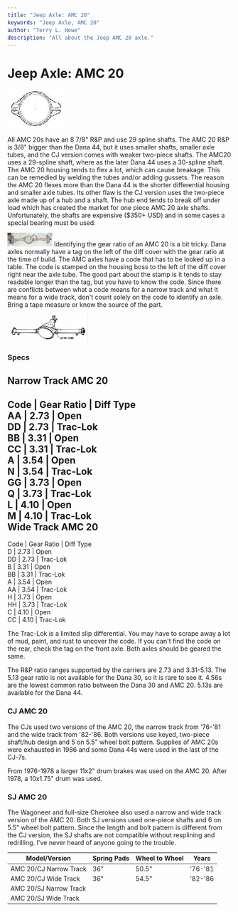 ```yaml
---
title: "Jeep Axle: AMC 20"
keywords: "Jeep Axle, AMC 20"
author: "Terry L. Howe"
description: "All about the Jeep AMC 20 axle."
---
```

# Jeep Axle: AMC 20

[![AMC 20 diff cover](/images/axle/bwa20_.jpg)](/images/axle/bwa20.jpg) 

All AMC 20s have an 8 7/8" R&P and use 29 spline shafts. The AMC 20 R&P is 3/8" bigger than the Dana 44, but it uses smaller shafts, smaller axle tubes, and the CJ version comes with weaker two-piece shafts. The AMC20 uses a 29-spline shaft, where as the later Dana 44 uses a 30-spline shaft. The AMC 20 housing tends to flex a lot, which can cause breakage. This can be remedied by welding the tubes and/or adding gussets. The reason the AMC 20 flexes more than the Dana 44 is the shorter differential housing and smaller axle tubes. Its other flaw is the CJ version uses the two-piece axle made up of a hub and a shaft. The hub end tends to break off under load which has created the market for one piece AMC 20 axle shafts. Unfortunately, the shafts are expensive ($350+ USD) and in some cases a special bearing must be used. 

[![AMC 20 rear axle](/images/axle/amc20_.jpg)](/images/axle/amc20.jpg) Identifying the gear ratio of an AMC 20 is a bit tricky. Dana axles normally have a tag on the left of the diff cover with the gear ratio at the time of build. The AMC axles have a code that has to be looked up in a table. The code is stamped on the housing boss to the left of the diff cover right near the axle tube. The good part about the stamp is it tends to stay readable longer than the tag, but you have to know the code. Since there are conflicts between what a code means for a narrow track and what it means for a wide track, don't count solely on the code to identify an axle. Bring a tape measure or know the source of the part. 

[![amc cover](/images/axle/amc20co_.gif)](/images/axle/amc20co.gif) 

### Specs

Narrow Track AMC 20   
---  
Code |  Gear Ratio |  Diff Type   
AA | 2.73 | Open  
DD | 2.73 | Trac-Lok  
BB | 3.31 | Open  
CC | 3.31 | Trac-Lok  
A | 3.54 | Open  
N | 3.54 | Trac-Lok  
GG | 3.73 | Open  
Q | 3.73 | Trac-Lok  
L | 4.10 | Open  
M | 4.10 | Trac-Lok  
Wide Track AMC 20   
---  
Code |  Gear Ratio |  Diff Type   
D | 2.73 | Open  
DD | 2.73 | Trac-Lok  
B | 3.31 | Open  
BB | 3.31 | Trac-Lok  
A | 3.54 | Open  
AA | 3.54 | Trac-Lok  
H | 3.73 | Open  
HH | 3.73 | Trac-Lok  
C | 4.10 | Open  
CC | 4.10 | Trac-Lok  
  
The Trac-Lok is a limited slip differential. You may have to scrape away a lot of mud, paint, and rust to uncover the code. If you can't find the code on the rear, check the tag on the front axle. Both axles should be geared the same. 

The R&P ratio ranges supported by the carriers are 2.73 and 3.31-5.13. The 5.13 gear ratio is not available for the Dana 30, so it is rare to see it. 4.56s are the lowest common ratio between the Dana 30 and AMC 20. 5.13s are available for the Dana 44.

### CJ AMC 20

The CJs used two versions of the AMC 20, the narrow track from '76-'81 and the wide track from '82-'86. Both versions use keyed, two-piece shaft/hub design and 5 on 5.5" wheel bolt pattern. Supplies of AMC 20s were exhausted in 1986 and some Dana 44s were used in the last of the CJ-7s.

From 1976-1978 a larger 11x2" drum brakes was used on the AMC 20. After 1978, a 10x1.75" drum was used.

### SJ AMC 20

The Wagoneer and full-size Cherokee also used a narrow and wide track version of the AMC 20. Both SJ versions used one-piece shafts and 6 on 5.5" wheel bolt pattern. Since the length and bolt pattern is different from the CJ version, the SJ shafts are not compatible without resplining and redrilling. I've never heard of anyone going to the trouble.

Model/Version | Spring Pads | Wheel to Wheel | Years  
---|---|---|---  
AMC 20/CJ Narrow Track | 36" | 50.5" | '76-'81  
AMC 20/CJ Wide Track | 36" | 54.5" | '82-'86  
AMC 20/SJ Narrow Track |  |  |   
AMC 20/SJ Wide Track |  |  |